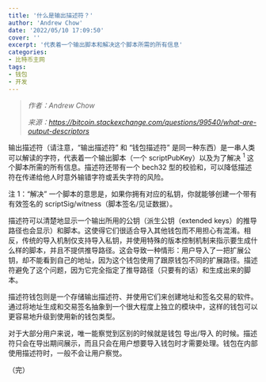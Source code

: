 ```yaml
---
title: '什么是输出描述符？'
author: 'Andrew Chow'
date: '2022/05/10 17:09:50'
cover: ''
excerpt: '代表着一个输出脚本和解决这个脚本所需的所有信息'
categories:
- 比特币主网
tags:
- 钱包
- 开发
---
```



> *作者：Andrew Chow*
> 
> *来源：<https://bitcoin.stackexchange.com/questions/99540/what-are-output-descriptors>*



输出描述符（请注意，“输出描述符” 和 “钱包描述符” 是同一种东西）是一串人类可以解读的字符，代表着一个输出脚本（一个 scriptPubKey）以及为了解决 <sup>1</sup> 这个脚本所需的所有信息。描述符还带有一个 bech32 型的校验和，可以降低描述符在传递给他人时意外输错字符或丢失字符的风险。

注 1：“解决” 一个脚本的意思是，如果你拥有对应的私钥，你就能够创建一个带有有效签名的 scriptSig/witness（脚本签名/见证数据）。

描述符可以清楚地显示一个输出所用的公钥（派生公钥（extended keys）的推导路径也会显示）和脚本。这使得它们很适合导入其他钱包而不用担心有混淆。相反，传统的导入机制仅支持导入私钥，并使用特殊的版本控制机制来指示要生成什么样的脚本，并且不提供推导路径。这会导致一种情形：用户导入了一把扩展公钥，却不能看到自己的地址，因为这个钱包使用了跟原钱包不同的扩展路径。描述符避免了这个问题，因为它完全指定了推导路径（只要有的话）和生成出来的脚本。

描述符钱包则是一个存储输出描述符、并使用它们来创建地址和签名交易的软件。通过将地址生成和交易签名抽象到一个很大程度上独立的模块中，这样的钱包可以更容易地升级到使用新的钱包类型。

对于大部分用户来说，唯一能察觉到区别的时候就是钱包 导出/导入 的时候。描述符只会在导出期间展示，而且只会在用户想要导入钱包时才需要处理。钱包在内部使用描述符时，一般不会让用户察觉。

（完）

